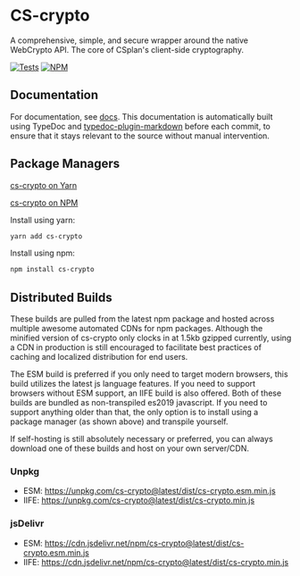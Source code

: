 # CS-crypto
A comprehensive, simple, and secure wrapper around the native WebCrypto API. The core of CSplan's client-side cryptography.

[![Tests](https://img.shields.io/github/workflow/status/very-amused/cs-crypto/Tests/master?color=success&label=Tests&logo=github&style=flat-square)](https://github.com/very-amused/CS-crypto/actions?query=workflow%3ATests)
[![NPM](https://img.shields.io/npm/v/cs-crypto?color=success&label=NPM&style=flat-square)](https://www.npmjs.com/package/cs-crypto)

## Documentation
For documentation, see [docs](docs/globals.md). This documentation is automatically built using TypeDoc and [typedoc-plugin-markdown](https://www.npmjs.com/package/typedoc-plugin-markdown) before each commit, to ensure that it stays relevant to the source without manual intervention.

## Package Managers
[cs-crypto on Yarn](https://yarn.pm/cs-crypto)

[cs-crypto on NPM](https://www.npmjs.com/package/cs-crypto)

Install using yarn:
```sh
yarn add cs-crypto
```
Install using npm:
```sh
npm install cs-crypto
```

## Distributed Builds
These builds are pulled from the latest npm package and hosted across multiple awesome automated CDNs for npm packages. Although the minified version of cs-crypto only clocks in at 1.5kb gzipped currently, using a CDN in production is still encouraged to facilitate best practices of caching and localized distribution for end users.

The ESM build is preferred if you only need to target modern browsers, this build utilizes the latest js language features. If you need to support browsers without ESM support, an IIFE build is also offered. Both of these builds are bundled as non-transpiled es2019 javascript. If you need to support anything older than that, the only option is to install using a package manager (as shown above) and transpile yourself.

If self-hosting is still absolutely necessary or preferred, you can always download one of these builds and host on your own server/CDN.

### Unpkg
- ESM: https://unpkg.com/cs-crypto@latest/dist/cs-crypto.esm.min.js
- IIFE: https://unpkg.com/cs-crypto@latest/dist/cs-crypto.min.js

### jsDelivr
- ESM: https://cdn.jsdelivr.net/npm/cs-crypto@latest/dist/cs-crypto.esm.min.js
- IIFE: https://cdn.jsdelivr.net/npm/cs-crypto@latest/dist/cs-crypto.min.js
